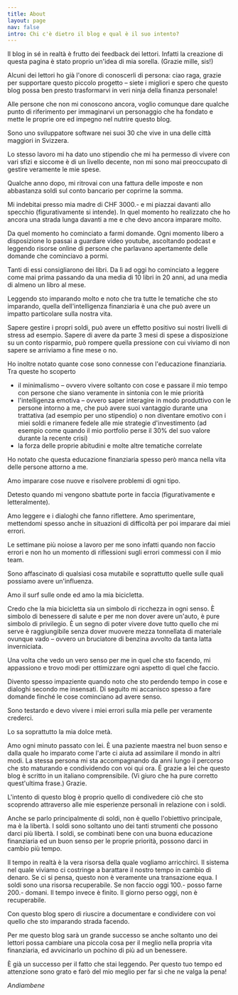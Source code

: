 ```yaml
---
title: About
layout: page
nav: false
intro: Chi c'è dietro il blog e qual è il suo intento?
---
```


Il blog in sé in realtà è frutto dei feedback dei lettori. Infatti la creazione di questa pagina è stato proprio un'idea di mia sorella. (Grazie mille, sis!)

Alcuni dei lettori ho già l'onore di conoscerli di persona: ciao raga, grazie per supportare questo piccolo progetto – siete i migliori e spero che questo blog possa ben presto trasformarvi in veri ninja della finanza personale!

Alle persone che non mi conoscono ancora, voglio comunque dare qualche punto di riferimento per immaginarvi un personaggio che ha fondato e mette le proprie ore ed impegno nel nutrire questo blog.

Sono uno sviluppatore software nei suoi 30 che vive in una delle città maggiori in Svizzera.

Lo stesso lavoro mi ha dato uno stipendio che mi ha permesso di vivere con vari sfizi e siccome è di un livello decente, non mi sono mai preoccupato di gestire veramente le mie spese.

Qualche anno dopo, mi ritrovai con una fattura delle imposte e non abbastanza soldi sul conto bancario per coprirne la somma.

Mi indebitai presso mia madre di CHF 3000.- e mi piazzai davanti allo specchio (figurativamente si intende). In quel momento ho realizzato che ho ancora una strada lunga davanti a me e che devo ancora imparare molto.

Da quel momento ho cominciato a farmi domande. Ogni momento libero a disposizione lo passai a guardare video youtube, ascoltando podcast e leggendo risorse online di persone che parlavano apertamente delle domande che cominciavo a pormi.

Tanti di essi consigliarono dei libri. Da lì ad oggi ho cominciato a leggere come mai prima passando da una media di 10 libri in 20 anni, ad una media di almeno un libro al mese.

Leggendo sto imparando molto e noto che tra tutte le tematiche che sto imparando, quella dell'intelligenza finanziaria è una che può avere un impatto particolare sulla nostra vita.

Sapere gestire i propri soldi, può avere un effetto positivo sui nostri livelli di stress ad esempio. Sapere di avere da parte 3 mesi di spese a disposizione su un conto risparmio, può rompere quella pressione con cui viviamo di non sapere se arriviamo a fine mese o no.

Ho inoltre notato quante cose sono connesse con l'educazione finanziaria. Tra queste ho scoperto

- il minimalismo – ovvero vivere soltanto con cose e passare il mio tempo con persone che siano veramente in sintonia con le mie priorità
- l'intelligenza emotiva – ovvero saper interagire in modo produttivo con le persone intorno a me, che può avere suoi vantaggio durante una trattativa (ad esempio per uno stipendio) o non diventare emotivo con i miei soldi e rimanere fedele alle mie strategie d'investimento (ad esempio come quando il mio portfolio perse il 30% del suo valore durante la recente crisi)
- la forza delle proprie abitudini e molte altre tematiche correlate

Ho notato che questa educazione finanziaria spesso però manca nella vita delle persone attorno a me.

Amo imparare cose nuove e risolvere problemi di ogni tipo.

Detesto quando mi vengono sbattute porte in faccia (figurativamente e letteralmente).

Amo leggere e i dialoghi che fanno riflettere. Amo sperimentare, mettendomi spesso anche in situazioni di difficoltà per poi imparare dai miei errori.

Le settimane più noiose a lavoro per me sono infatti quando non faccio errori e non ho un momento di riflessioni sugli errori commessi con il mio team.

Sono affascinato di qualsiasi cosa mutabile e soprattutto quelle sulle quali possiamo avere un'influenza.

Amo il surf sulle onde ed amo la mia bicicletta.

Credo che la mia bicicletta sia un simbolo di ricchezza in ogni senso. È simbolo di benessere di salute e per me non dover avere un'auto, è pure simbolo di privilegio. È un segno di poter vivere dove tutto quello che mi serve è raggiungibile senza dover muovere mezza tonnellata di materiale ovunque vado – ovvero un bruciatore di benzina avvolto da tanta latta inverniciata.

Una volta che vedo un vero senso per me in quel che sto facendo, mi appassiono e trovo modi per ottimizzare ogni aspetto di quel che faccio.

Divento spesso impaziente quando noto che sto perdendo tempo in cose e dialoghi secondo me insensati. Di seguito mi accanisco spesso a fare domande finché le cose cominciano ad avere senso.

Sono testardo e devo vivere i miei errori sulla mia pelle per veramente crederci.

Lo sa soprattutto la mia dolce metà.

Amo ogni minuto passato con lei. È una paziente maestra nel buon senso e dalla quale ho imparato come l'arte ci aiuta ad assimilare il mondo in altri modi. La stessa persona mi sta accompagnando da anni lungo il percorso che sto maturando e condividendo con voi qui ora. È grazie a lei che questo blog è scritto in un italiano comprensibile. (Vi giuro che ha pure corretto quest'ultima frase.) Grazie.

L'intento di questo blog è proprio quello di condivedere ciò che sto scoprendo attraverso alle mie esperienze personali in relazione con i soldi.

Anche se parlo principalmente di soldi, non è quello l'obiettivo principale, ma è la libertà. I soldi sono soltanto uno dei tanti strumenti che possono darci più libertà. I soldi, se combinati bene con una buona educazione finanziaria ed un buon senso per le proprie priorità, possono darci in cambio più tempo.

Il tempo in realtà è la vera risorsa della quale vogliamo arricchirci. Il sistema nel quale viviamo ci costringe a barattare il nostro tempo in cambio di denaro. Se ci si pensa, questo non è veramente una transazione equa. I soldi sono una risorsa recuperabile. Se non faccio oggi 100.- posso farne 200.- domani. Il tempo invece è finito. Il giorno perso oggi, non è recuperabile.

Con questo blog spero di riuscire a documentare e condividere con voi quello che sto imparando strada facendo.

Per me questo blog sarà un grande successo se anche soltanto uno dei lettori possa cambiare una piccola cosa per il meglio nella propria vita finanziaria, ed avvicinarlo un pochino di più ad un benessere.

È già un successo per il fatto che stai leggendo. Per questo tuo tempo ed attenzione sono grato e farò del mio meglio per far sì che ne valga la pena!

_Andiambene_

